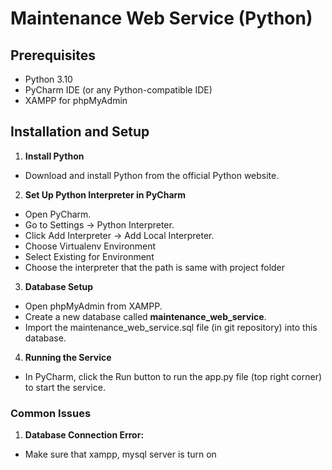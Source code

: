 # Maintenance Web Service (Python)

## Prerequisites

* Python 3.10  
* PyCharm IDE (or any Python-compatible IDE)  
* XAMPP for phpMyAdmin

## Installation and Setup

1. **Install Python**   
* Download and install Python from the official Python website.
2. **Set Up Python Interpreter in PyCharm**  
* Open PyCharm.  
* Go to Settings → Python Interpreter.  
* Click Add Interpreter → Add Local Interpreter.  
* Choose Virtualenv Environment  
* Select Existing for Environment  
* Choose the interpreter that the path is same with project folder 

3. **Database Setup**  
* Open phpMyAdmin from XAMPP.  
* Create a new database called **maintenance\_web\_service**.  
* Import the maintenance\_web\_service.sql file (in git repository) into this database.

4. **Running the Service**  
* In PyCharm, click the Run button to run the app.py file (top right corner) to start the service.

### **Common Issues** 

1. **Database Connection Error:** 

* Make sure that xampp, mysql server is turn on
